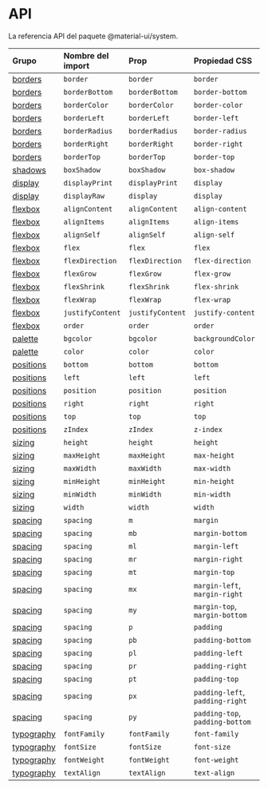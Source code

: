 # API

<p class="description">La referencia API del paquete @material-ui/system.</p>

| Grupo                             | Nombre del import | Prop             | Propiedad CSS                   | Clave del tema                                                         |
|:--------------------------------- |:----------------- |:---------------- |:------------------------------- |:---------------------------------------------------------------------- |
| [borders](/system/borders/)       | `border`          | `border`         | `border`                        | `borders`                                                              |
| [borders](/system/borders/)       | `borderBottom`    | `borderBottom`   | `border-bottom`                 | `borders`                                                              |
| [borders](/system/borders/)       | `borderColor`     | `borderColor`    | `border-color`                  | [`palette`](/customization/default-theme/?expand-path=$.palette)       |
| [borders](/system/borders/)       | `borderLeft`      | `borderLeft`     | `border-left`                   | `borders`                                                              |
| [borders](/system/borders/)       | `borderRadius`    | `borderRadius`   | `border-radius`                 | [`shape`](/customization/default-theme/?expand-path=$.shape)           |
| [borders](/system/borders/)       | `borderRight`     | `borderRight`    | `border-right`                  | `borders`                                                              |
| [borders](/system/borders/)       | `borderTop`       | `borderTop`      | `border-top`                    | `borders`                                                              |
| [shadows](/system/shadows/)       | `boxShadow`       | `boxShadow`      | `box-shadow`                    | `shadows`                                                              |
| [display](/system/display/)       | `displayPrint`    | `displayPrint`   | `display`                       | none                                                                   |
| [display](/system/display/)       | `displayRaw`      | `display`        | `display`                       | none                                                                   |
| [flexbox](/system/flexbox/)       | `alignContent`    | `alignContent`   | `align-content`                 | none                                                                   |
| [flexbox](/system/flexbox/)       | `alignItems`      | `alignItems`     | `align-items`                   | none                                                                   |
| [flexbox](/system/flexbox/)       | `alignSelf`       | `alignSelf`      | `align-self`                    | none                                                                   |
| [flexbox](/system/flexbox/)       | `flex`            | `flex`           | `flex`                          | none                                                                   |
| [flexbox](/system/flexbox/)       | `flexDirection`   | `flexDirection`  | `flex-direction`                | none                                                                   |
| [flexbox](/system/flexbox/)       | `flexGrow`        | `flexGrow`       | `flex-grow`                     | none                                                                   |
| [flexbox](/system/flexbox/)       | `flexShrink`      | `flexShrink`     | `flex-shrink`                   | none                                                                   |
| [flexbox](/system/flexbox/)       | `flexWrap`        | `flexWrap`       | `flex-wrap`                     | none                                                                   |
| [flexbox](/system/flexbox/)       | `justifyContent`  | `justifyContent` | `justify-content`               | none                                                                   |
| [flexbox](/system/flexbox/)       | `order`           | `order`          | `order`                         | none                                                                   |
| [palette](/system/palette/)       | `bgcolor`         | `bgcolor`        | `backgroundColor`               | [`palette`](/customization/default-theme/?expand-path=$.palette)       |
| [palette](/system/palette/)       | `color`           | `color`          | `color`                         | [`palette`](/customization/default-theme/?expand-path=$.palette)       |
| [positions](/system/positions/)   | `bottom`          | `bottom`         | `bottom`                        | none                                                                   |
| [positions](/system/positions/)   | `left`            | `left`           | `left`                          | none                                                                   |
| [positions](/system/positions/)   | `position`        | `position`       | `position`                      | none                                                                   |
| [positions](/system/positions/)   | `right`           | `right`          | `right`                         | none                                                                   |
| [positions](/system/positions/)   | `top`             | `top`            | `top`                           | none                                                                   |
| [positions](/system/positions/)   | `zIndex`          | `zIndex`         | `z-index`                       | [`zIndex`](/customization/default-theme/?expand-path=$.zIndex)         |
| [sizing](/system/sizing/)         | `height`          | `height`         | `height`                        | none                                                                   |
| [sizing](/system/sizing/)         | `maxHeight`       | `maxHeight`      | `max-height`                    | none                                                                   |
| [sizing](/system/sizing/)         | `maxWidth`        | `maxWidth`       | `max-width`                     | none                                                                   |
| [sizing](/system/sizing/)         | `minHeight`       | `minHeight`      | `min-height`                    | none                                                                   |
| [sizing](/system/sizing/)         | `minWidth`        | `minWidth`       | `min-width`                     | none                                                                   |
| [sizing](/system/sizing/)         | `width`           | `width`          | `width`                         | none                                                                   |
| [spacing](/system/spacing/)       | `spacing`         | `m`              | `margin`                        | [`spacing`](/customization/default-theme/?expand-path=$.spacing)       |
| [spacing](/system/spacing/)       | `spacing`         | `mb`             | `margin-bottom`                 | [`spacing`](/customization/default-theme/?expand-path=$.spacing)       |
| [spacing](/system/spacing/)       | `spacing`         | `ml`             | `margin-left`                   | [`spacing`](/customization/default-theme/?expand-path=$.spacing)       |
| [spacing](/system/spacing/)       | `spacing`         | `mr`             | `margin-right`                  | [`spacing`](/customization/default-theme/?expand-path=$.spacing)       |
| [spacing](/system/spacing/)       | `spacing`         | `mt`             | `margin-top`                    | [`spacing`](/customization/default-theme/?expand-path=$.spacing)       |
| [spacing](/system/spacing/)       | `spacing`         | `mx`             | `margin-left`, `margin-right`   | [`spacing`](/customization/default-theme/?expand-path=$.spacing)       |
| [spacing](/system/spacing/)       | `spacing`         | `my`             | `margin-top`, `margin-bottom`   | [`spacing`](/customization/default-theme/?expand-path=$.spacing)       |
| [spacing](/system/spacing/)       | `spacing`         | `p`              | `padding`                       | [`spacing`](/customization/default-theme/?expand-path=$.spacing)       |
| [spacing](/system/spacing/)       | `spacing`         | `pb`             | `padding-bottom`                | [`spacing`](/customization/default-theme/?expand-path=$.spacing)       |
| [spacing](/system/spacing/)       | `spacing`         | `pl`             | `padding-left`                  | [`spacing`](/customization/default-theme/?expand-path=$.spacing)       |
| [spacing](/system/spacing/)       | `spacing`         | `pr`             | `padding-right`                 | [`spacing`](/customization/default-theme/?expand-path=$.spacing)       |
| [spacing](/system/spacing/)       | `spacing`         | `pt`             | `padding-top`                   | [`spacing`](/customization/default-theme/?expand-path=$.spacing)       |
| [spacing](/system/spacing/)       | `spacing`         | `px`             | `padding-left`, `padding-right` | [`spacing`](/customization/default-theme/?expand-path=$.spacing)       |
| [spacing](/system/spacing/)       | `spacing`         | `py`             | `padding-top`, `padding-bottom` | [`spacing`](/customization/default-theme/?expand-path=$.spacing)       |
| [typography](/system/typography/) | `fontFamily`      | `fontFamily`     | `font-family`                   | [`typography`](/customization/default-theme/?expand-path=$.typography) |
| [typography](/system/typography/) | `fontSize`        | `fontSize`       | `font-size`                     | [`typography`](/customization/default-theme/?expand-path=$.typography) |
| [typography](/system/typography/) | `fontWeight`      | `fontWeight`     | `font-weight`                   | [`typography`](/customization/default-theme/?expand-path=$.typography) |
| [typography](/system/typography/) | `textAlign`       | `textAlign`      | `text-align`                    | none                                                                   |